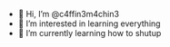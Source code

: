- 👋 Hi, I’m @c4ffin3m4chin3
- 👀 I’m interested in learning everything
- 🌱 I’m currently learning how to shutup
<!---
c4ffin3m4chin3/c4ffin3m4chin3 is a ✨ special ✨ repository because its `README.md` (this file) appears on your GitHub profile.
You can click the Preview link to take a look at your changes.
--->
